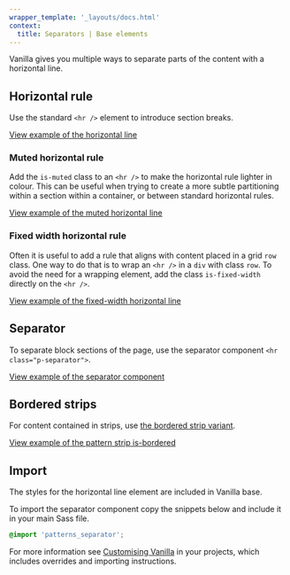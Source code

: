 ```yaml
---
wrapper_template: '_layouts/docs.html'
context:
  title: Separators | Base elements
---
```


Vanilla gives you multiple ways to separate parts of the content with a horizontal line.

## Horizontal rule

Use the standard `<hr />` element to introduce section breaks.

<div class="embedded-example"><a href="/docs/examples/base/hr/" class="js-example">
View example of the horizontal line
</a></div>

### Muted horizontal rule

Add the `is-muted` class to an `<hr />` to make the horizontal rule lighter in colour.
This can be useful when trying to create a more subtle partitioning within a section within a container, or between standard horizontal rules.

<div class="embedded-example"><a href="/docs/examples/base/hr-muted/" class="js-example">
View example of the muted horizontal line
</a></div>

### Fixed width horizontal rule

Often it is useful to add a rule that aligns with content placed in a grid `row` class. One way to do that is to wrap an `<hr />` in a `div` with class `row`. To avoid the need for a wrapping element, add the class `is-fixed-width` directly on the `<hr />`.

<div class="embedded-example"><a href="/docs/examples/base/hr-fixed-width/" class="js-example">
View example of the fixed-width horizontal line
</a></div>

## Separator

To separate block sections of the page, use the separator component `<hr class="p-separator">`.

<div class="embedded-example"><a href="/docs/examples/patterns/separator/" class="js-example">
View example of the separator component
</a></div>

## Bordered strips

For content contained in strips, use [the bordered strip variant](/docs/patterns/strip#bordered-strip).

<div class="embedded-example"><a href="/docs/examples/patterns/strips/is-bordered/" class="js-example">
View example of the pattern strip is-bordered
</a></div>

## Import

The styles for the horizontal line element are included in Vanilla base.

To import the separator component copy the snippets below and include it in your main Sass file.

```scss
@import 'patterns_separator';
```

For more information see [Customising Vanilla](/docs/customising-vanilla/) in your projects, which includes overrides and importing instructions.
